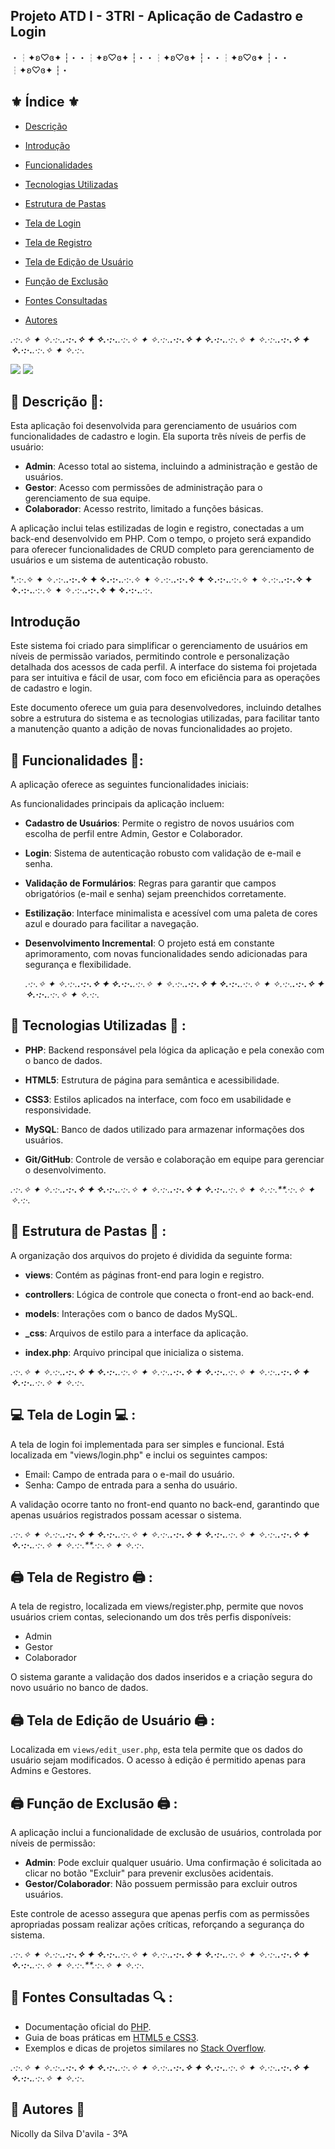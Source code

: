 ## Projeto ATD I - 3TRI - Aplicação de Cadastro e Login

・┆✦ʚ♡ɞ✦ ┆・・┆✦ʚ♡ɞ✦ ┆・・┆✦ʚ♡ɞ✦ ┆・・┆✦ʚ♡ɞ✦ ┆・・┆✦ʚ♡ɞ✦ ┆・

## ⚜️ Índice ⚜️

- [Descrição](#descrição)
  
- [Introdução](#introdução)

- [Funcionalidades](#funcionalidades)

- [Tecnologias Utilizadas](#tecnologias-utilizadas)

- [Estrutura de Pastas](#estrutura-de-pastas)

- [Tela de Login](#tela-de-login)

- [Tela de Registro](#tela-de-registro)

- [Tela de Edição de Usuário](#tela-de-edição-de-usuário)

- [Função de Exclusão](#função-de-exclusão)

- [Fontes Consultadas](#fontes-consultadas)

- [Autores](#autores)


*.·:·.✧ ✦ ✧.·:·.**.·:·.✧ ✦ ✧.·:·.**.·:·.✧ ✦ ✧.·:·.**.·:·.✧ ✦ ✧.·:·.**.·:·.✧ ✦ ✧.·:·.**.·:·.✧ ✦ ✧.·:·.**.·:·.✧ ✦ ✧.·:·.*

<img src="_img/login.png">

<img src="_img/register.png">


## 📝 Descrição 📝:

Esta aplicação foi desenvolvida para gerenciamento de usuários com funcionalidades de cadastro e login. Ela suporta três níveis de perfis de usuário:

- **Admin**: Acesso total ao sistema, incluindo a administração e gestão de usuários.
- **Gestor**: Acesso com permissões de administração para o gerenciamento de sua equipe.
- **Colaborador**: Acesso restrito, limitado a funções básicas.

A aplicação inclui telas estilizadas de login e registro, conectadas a um back-end desenvolvido em PHP. Com o tempo, o projeto será expandido para oferecer funcionalidades de CRUD completo para gerenciamento de usuários e um sistema de autenticação robusto.

*.·:·.✧ ✦ ✧.·:·.**.·:·.✧ ✦ ✧.·:·.**.·:·.✧ ✦ ✧.·:·.**.·:·.✧ ✦ ✧.·:·.**.·:·.✧ ✦ ✧.·:·.**.·:·.✧ ✦ ✧.·:·.**.·:·.✧ ✦ ✧.·:·.**.·:·.✧ ✦ ✧.·:·.**.·:·.

## Introdução

Este sistema foi criado para simplificar o gerenciamento de usuários em níveis de permissão variados, permitindo controle e personalização detalhada dos acessos de cada perfil. A interface do sistema foi projetada para ser intuitiva e fácil de usar, com foco em eficiência para as operações de cadastro e login.

Este documento oferece um guia para desenvolvedores, incluindo detalhes sobre a estrutura do sistema e as tecnologias utilizadas, para facilitar tanto a manutenção quanto a adição de novas funcionalidades ao projeto.

## 📑 Funcionalidades 📑:

A aplicação oferece as seguintes funcionalidades iniciais:

As funcionalidades principais da aplicação incluem:

- **Cadastro de Usuários**: Permite o registro de novos usuários com escolha de perfil entre Admin, Gestor e Colaborador.

- **Login**: Sistema de autenticação robusto com validação de e-mail e senha.

- **Validação de Formulários**: Regras para garantir que campos obrigatórios (e-mail e senha) sejam preenchidos corretamente.

- **Estilização**: Interface minimalista e acessível com uma paleta de cores azul e dourado para facilitar a navegação.

- **Desenvolvimento Incremental**: O projeto está em constante aprimoramento, com novas funcionalidades sendo adicionadas para segurança e flexibilidade.

  *.·:·.✧ ✦ ✧.·:·.**.·:·.✧ ✦ ✧.·:·.**.·:·.✧ ✦ ✧.·:·.**.·:·.✧ ✦ ✧.·:·.**.·:·.✧ ✦ ✧.·:·.**.·:·.✧ ✦ ✧.·:·.**.·:·.✧ ✦ ✧.·:·.*

## 🔧 Tecnologias Utilizadas 🔧 :

- **PHP**: Backend responsável pela lógica da aplicação e pela conexão com o banco de dados.
 
- **HTML5**: Estrutura de página para semântica e acessibilidade.

- **CSS3**: Estilos aplicados na interface, com foco em usabilidade e responsividade.

- **MySQL**: Banco de dados utilizado para armazenar informações dos usuários.

- **Git/GitHub**: Controle de versão e colaboração em equipe para gerenciar o desenvolvimento.

*.·:·.✧ ✦ ✧.·:·.**.·:·.✧ ✦ ✧.·:·.**.·:·.✧ ✦ ✧.·:·.**.·:·.✧ ✦ ✧.·:·.**.·:·.✧ ✦ ✧.·:·.**.·:·.✧ ✦ ✧.·:·.*

## 📂 Estrutura de Pastas 📂 :


A organização dos arquivos do projeto é dividida da seguinte forma:

- **views**: Contém as páginas front-end para login e registro.

- **controllers**: Lógica de controle que conecta o front-end ao back-end.

- **models**: Interações com o banco de dados MySQL.

- **_css**: Arquivos de estilo para a interface da aplicação.

- **index.php**: Arquivo principal que inicializa o sistema.

*.·:·.✧ ✦ ✧.·:·.**.·:·.✧ ✦ ✧.·:·.**.·:·.✧ ✦ ✧.·:·.**.·:·.✧ ✦ ✧.·:·.**.·:·.✧ ✦ ✧.·:·.**.·:·.✧ ✦ ✧.·:·.**.·:·.✧ ✦ ✧.·:·.*

## 💻 Tela de Login 💻 :

A tela de login foi implementada para ser simples e funcional. Está localizada em "views/login.php" e inclui os seguintes campos:

- Email: Campo de entrada para o e-mail do usuário.
- Senha: Campo de entrada para a senha do usuário.

A validação ocorre tanto no front-end quanto no back-end, garantindo que apenas usuários registrados possam acessar o sistema.

*.·:·.✧ ✦ ✧.·:·.**.·:·.✧ ✦ ✧.·:·.**.·:·.✧ ✦ ✧.·:·.**.·:·.✧ ✦ ✧.·:·.**.·:·.✧ ✦ ✧.·:·.**.·:·.✧ ✦ ✧.·:·.**.·:·.✧ ✦ ✧.·:·.**.·:·.✧ ✦ ✧.·:·.*

## 🖨 Tela de Registro 🖨 :

A tela de registro, localizada em views/register.php, permite que novos usuários criem contas, selecionando um dos três perfis disponíveis:

- Admin
- Gestor
- Colaborador

O sistema garante a validação dos dados inseridos e a criação segura do novo usuário no banco de dados.

##  🖨 Tela de Edição de Usuário  🖨 :

Localizada em `views/edit_user.php`, esta tela permite que os dados do usuário sejam modificados. O acesso à edição é permitido apenas para Admins e Gestores.

##  🖨 Função de Exclusão  🖨 :

A aplicação inclui a funcionalidade de exclusão de usuários, controlada por níveis de permissão:

- **Admin**: Pode excluir qualquer usuário. Uma confirmação é solicitada ao clicar no botão "Excluir" para prevenir exclusões acidentais.
- **Gestor/Colaborador**: Não possuem permissão para excluir outros usuários.

Este controle de acesso assegura que apenas perfis com as permissões apropriadas possam realizar ações críticas, reforçando a segurança do sistema.

*.·:·.✧ ✦ ✧.·:·.**.·:·.✧ ✦ ✧.·:·.**.·:·.✧ ✦ ✧.·:·.**.·:·.✧ ✦ ✧.·:·.**.·:·.✧ ✦ ✧.·:·.**.·:·.✧ ✦ ✧.·:·.**.·:·.✧ ✦ ✧.·:·.**.·:·.✧ ✦ ✧.·:·.*

## 🔎 Fontes Consultadas 🔍 :

- Documentação oficial do [PHP](https://www.php.net/docs.php).
- Guia de boas práticas em [HTML5 e CSS3](https://developer.mozilla.org/pt-BR/docs/Web/HTML).
- Exemplos e dicas de projetos similares no [Stack Overflow](https://stackoverflow.com).

*.·:·.✧ ✦ ✧.·:·.**.·:·.✧ ✦ ✧.·:·.**.·:·.✧ ✦ ✧.·:·.**.·:·.✧ ✦ ✧.·:·.**.·:·.✧ ✦ ✧.·:·.**.·:·.✧ ✦ ✧.·:·.**.·:·.✧ ✦ ✧.·:·.*

## 👑 Autores 👑
Nicolly da Silva D'avila - 3ºA







